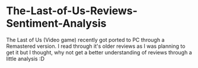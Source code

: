 # The-Last-of-Us-Reviews-Sentiment-Analysis
The Last of Us (Video game) recently got ported to PC through a Remastered version. I read through it's older reviews as I was planning to get it but I thought, why not get a better understanding of reviews through a little analysis :D
